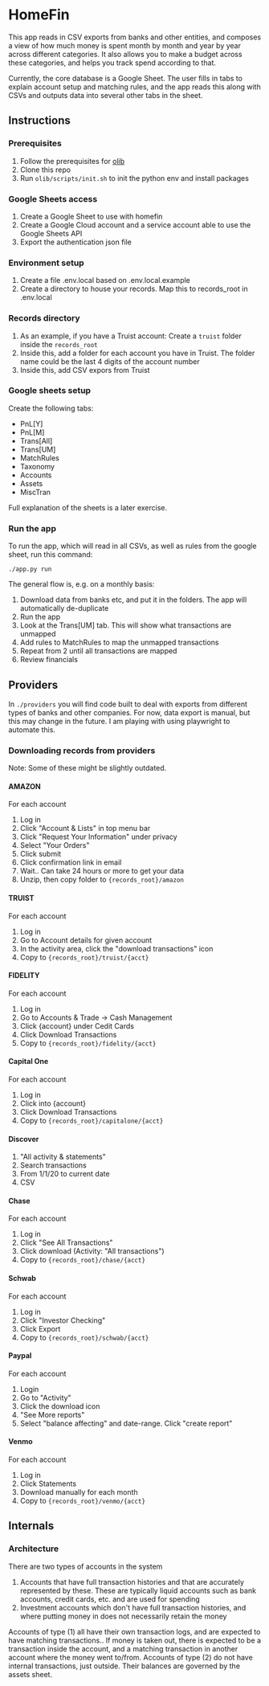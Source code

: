 # HomeFin

This app reads in CSV exports from banks and other entities, and composes a view of how much money is spent month by month and year by year across different categories. It also allows you to make a budget across these categories, and helps you track spend according to that.

Currently, the core database is a Google Sheet. The user fills in tabs to explain account setup and matching rules, and the app reads this along with CSVs and outputs data into several other tabs in the sheet.


## Instructions

### Prerequisites

1. Follow the prerequisites for [olib](https://github.com/magicl/olib)
2. Clone this repo
3. Run `olib/scripts/init.sh` to init the python env and install packages

### Google Sheets access

1. Create a Google Sheet to use with homefin
2. Create a Google Cloud account and a service account able to use the Google Sheets API
3. Export the authentication json file

### Environment setup

1. Create a file .env.local based on .env.local.example
2. Create a directory to house your records. Map this to records_root in .env.local

### Records directory

1. As an example, if you have a Truist account: Create a `truist` folder inside the `records_root`
2. Inside this, add a folder for each account you have in Truist. The folder name could be the last 4 digits of the account number
3. Inside this, add CSV expors from Truist

### Google sheets setup

Create the following tabs:
- PnL[Y]
- PnL[M]
- Trans[All]
- Trans[UM]
- MatchRules
- Taxonomy
- Accounts
- Assets
- MiscTran

Full explanation of the sheets is a later exercise.

### Run the app

To run the app, which will read in all CSVs, as well as rules from the google sheet, run this command:

```
./app.py run
```

The general flow is, e.g. on a monthly basis:
1. Download data from banks etc, and put it in the folders. The app will automatically de-duplicate
2. Run the app
3. Look at the Trans[UM] tab. This will show what transactions are unmapped
4. Add rules to MatchRules to map the unmapped transactions
5. Repeat from 2 until all transactions are mapped
6. Review financials

## Providers

In `./providers` you will find code built to deal with exports from different types of banks and other companies. For now, data export is manual, but this may change in the future. I am playing with using playwright to automate this.


### Downloading records from providers

Note: Some of these might be slightly outdated.


#### AMAZON

For each account

1. Log in
2. Click "Account & Lists" in top menu bar
3. Click "Request Your Information" under privacy
4. Select "Your Orders"
5. Click submit
6. Click confirmation link in email
7. Wait.. Can take 24 hours or more to get your data
8. Unzip, then copy folder to `{records_root}/amazon`

#### TRUIST

For each account

1. Log in
2. Go to Account details for given account
3. In the activity area, click the "download transactions" icon
4. Copy to `{records_root}/truist/{acct}`

#### FIDELITY

For each account

1. Log in
2. Go to Accounts & Trade -> Cash Management
3. Click {account} under Cedit Cards
4. Click Download Transactions
5. Copy to `{records_root}/fidelity/{acct}`

#### Capital One

For each account

1. Log in
2. Click into {account}
3. Click Download Transactions
4. Copy to `{records_root}/capitalone/{acct}`

#### Discover

1. "All activity & statements"
2. Search transactions
3. From 1/1/20 to current date
4. CSV

#### Chase

For each account

1. Log in
2. Click "See All Transactions"
3. Click download (Activity: "All transactions")
4. Copy to `{records_root}/chase/{acct}`

#### Schwab

For each account

1. Log in
2. Click "Investor Checking"
3. Click Export
4. Copy to `{records_root}/schwab/{acct}`

#### Paypal

For each account

1. Login
2. Go to "Activity"
3. Click the download icon
4. "See More reports"
5. Select "balance affecting" and date-range. Click "create report"

#### Venmo

For each account

1. Log in
2. Click Statements
3. Download manually for each month
4. Copy to `{records_root}/venmo/{acct}`



## Internals

### Architecture

There are two types of accounts in the system
1) Accounts that have full transaction histories and that are accurately represented by these. These are typically liquid accounts such as bank accounts, credit cards, etc. and are used for spending
2) Investment accounts which don't have full transaction histories, and where putting money in does not necessarily retain the money

Accounts of type (1) all have their own transaction logs, and are expected to have matching transactions.. If money is taken out, there is expected to be a transaction inside the account, and a matching transaction
in another account where the money went to/from. Accounts of type (2) do not have internal transactions, just outside. Their balances are governed by the assets sheet.
